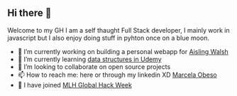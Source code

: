 ## Hi there 👋
Welcome to my GH I am a self thaught Full Stack developer, I mainly work in javascript but I also enjoy doing stuff in pyhton once on a blue moon. 
- 🔭 I’m currently working on building a personal webapp for [Aisling Walsh](aislingwalsh.com)
- 🌱 I’m currently learning [data structures in Udemy](https://www.udemy.com/course/js-algorithms-and-data-structures-masterclass/)
- 👯 I’m looking to collaborate on open source projects
- 📫 How to reach me: here or through my linkedin XD [Marcela Obeso](https://www.linkedin.com/in/marcela-obeso/)
- 🤖 I have joined [MLH Global Hack Week](https://ghw.mlh.io/events/api-week) 

<!--
**marcelaobeso/marcelaobeso** is a ✨ _special_ ✨ repository because its `README.md` (this file) appears on your GitHub profile.

Here are some ideas to get you started:

- 🔭 I’m currently working on ...
- 🌱 I’m currently learning ...
- 👯 I’m looking to collaborate on ...
- 🤔 I’m looking for help with ...
- 💬 Ask me about ...
- 📫 How to reach me: ...
- 😄 Pronouns: ...
- ⚡ Fun fact: ...
-->
